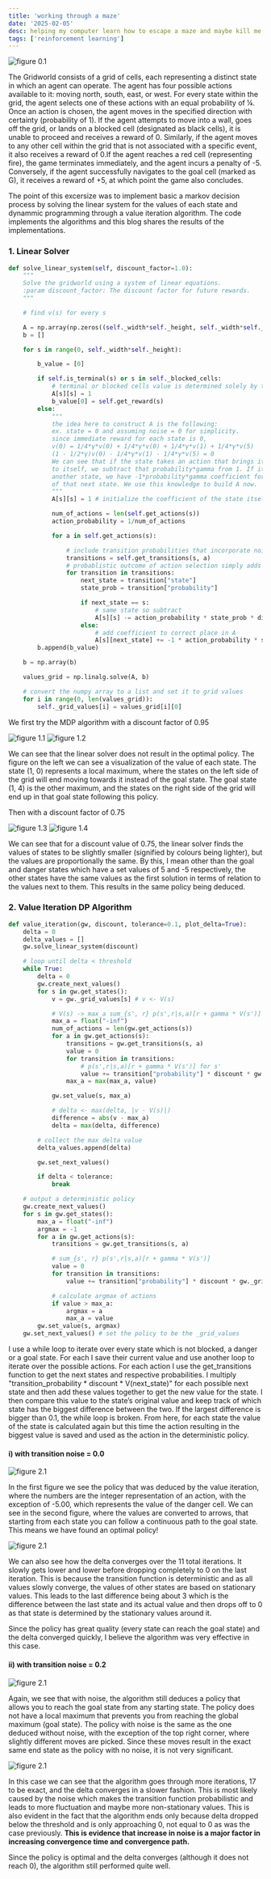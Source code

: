 ```yaml
---
title: 'working through a maze'
date: '2025-02-05'
desc: helping my computer learn how to escape a maze and maybe kill me in the future
tags: ['reinforcement learning']
---
```


![figure 0.1](/static/blog/gridworld/grid.png)

The Gridworld consists of a grid of cells, each representing a distinct state in which an agent can operate. The agent has four possible actions available to it: moving north, south, east, or west. For every state within the grid, the agent selects one of these actions with an equal probability of ¼. Once an action is chosen, the agent moves in the specified direction with certainty (probability of 1). If the agent attempts to move into a wall, goes off the grid, or lands on a blocked cell (designated as black cells), it is unable to proceed and receives a reward of 0. Similarly, if the agent moves to any other cell within the grid that is not associated with a specific event, it also receives a reward of 0.If the agent reaches a red cell (representing fire), the game terminates immediately, and the agent incurs a penalty of -5. Conversely, if the agent successfully navigates to the goal cell (marked as G), it receives a reward of +5, at which point the game also concludes.

The point of this excersize was to implement basic a markov decision process by solving the linear system for the values of each state and dynammic programming through a value iteration algorithm. The code implements the algorithms and this blog shares the results of the implementations.

### 1. Linear Solver

```python
def solve_linear_system(self, discount_factor=1.0):
    """
    Solve the gridworld using a system of linear equations.
    :param discount_factor: The discount factor for future rewards.
    """

    # find v(s) for every s

    A = np.array(np.zeros((self._width*self._height, self._width*self._height)))
    b = []

    for s in range(0, self._width*self._height):

        b_value = [0]

        if self.is_terminal(s) or s in self._blocked_cells:
            # terminal or blocked cells value is determined solely by their own value (= reward)
            A[s][s] = 1
            b_value[0] = self.get_reward(s)
        else:
            """
            the idea here to construct A is the following:
            ex. state = 0 and assuming noise = 0 for simplicity.
            since immediate reward for each state is 0,
            v(0) = 1/4*γ*v(0) + 1/4*γ*v(0) + 1/4*γ*v(1) + 1/4*γ*v(5)
            (1 - 1/2*γ)v(0) - 1/4*γ*v(1) - 1/4*γ*v(5) = 0
            We can see that if the state takes an action that brings it back
            to itself, we subtract that probability*gamma from 1. If it goes to
            another state, we have -1*probability*gamma coefficient for the value
            of that next state. We use this knowledge to build A now.
            """
            A[s][s] = 1 # initialize the coefficient of the state itself as 1

            num_of_actions = len(self.get_actions(s))
            action_probability = 1/num_of_actions

            for a in self.get_actions(s):

                # include transition probabilities that incorporate noise
                transitions = self.get_transitions(s, a)
                # probablistic outcome of action selection simply adds transition probability as coefficient factor
                for transition in transitions:
                    next_state = transition["state"]
                    state_prob = transition["probability"]

                    if next_state == s:
                        # same state so subtract
                        A[s][s] -= action_probability * state_prob * discount_factor
                    else:
                        # add coefficient to correct place in A
                        A[s][next_state] += -1 * action_probability * state_prob * discount_factor
        b.append(b_value)

    b = np.array(b)

    values_grid = np.linalg.solve(A, b)

    # convert the numpy array to a list and set it to grid values
    for i in range(0, len(values_grid)):
        self._grid_values[i] = values_grid[i][0]
```

We first try the MDP algorithm with a discount factor of 0.95

![figure 1.1](/static/blog/gridworld/linearsolvervalues95.png)
![figure 1.2](/static/blog/gridworld/linearsolverpolicy95.png)

We can see that the linear solver does not result in the optimal policy. The figure on the left we can see a visualization of the value of each state. The state (1, 0) represents a local maximum, where the states on the left side of the grid will end moving towards it instead of the goal state. The goal state (1, 4) is the other maximum, and the states on the right side of the grid will end up in that goal state following this policy.

Then with a discount factor of 0.75

![figure 1.3](/static/blog/gridworld/linearsolvervalues75.png)
![figure 1.4](/static/blog/gridworld/linearsolverpolicy75.png)

We can see that for a discount value of 0.75, the linear solver finds the values of states to be slightly smaller (signified by colours being lighter), but the values are proportionally the same. By this, I mean other than the goal and danger states which have a set values of 5 and -5 respectively, the other states have the same values as the first solution in terms of relation to the values next to them. This results in the same policy being deduced.

### 2. Value Iteration DP Algorithm

```python
def value_iteration(gw, discount, tolerance=0.1, plot_delta=True):
    delta = 0
    delta_values = []
    gw.solve_linear_system(discount)

    # loop until delta < threshold
    while True:
        delta = 0
        gw.create_next_values()
        for s in gw.get_states():
            v = gw._grid_values[s] # v <- V(s)

            # V(s) -> max_a sum_{s', r} p(s',r|s,a)[r + gamma * V(s')]
            max_a = float("-inf")
            num_of_actions = len(gw.get_actions(s))
            for a in gw.get_actions(s):
                transitions = gw.get_transitions(s, a)
                value = 0
                for transition in transitions:
                    # p(s',r|s,a)[r + gamma * V(s')] for s'
                    value += transition["probability"] * discount * gw._grid_values[transition["state"]]
                max_a = max(max_a, value)

            gw.set_value(s, max_a)

            # delta <- max(delta, |v - V(s)|)
            difference = abs(v - max_a)
            delta = max(delta, difference)

        # collect the max delta value
        delta_values.append(delta)

        gw.set_next_values()

        if delta < tolerance:
            break

    # output a deterministic policy
    gw.create_next_values()
    for s in gw.get_states():
        max_a = float("-inf")
        argmax = -1
        for a in gw.get_actions(s):
            transitions = gw.get_transitions(s, a)

            # sum_{s', r} p(s',r|s,a)[r + gamma * V(s')]
            value = 0
            for transition in transitions:
                value += transition["probability"] * discount * gw._grid_values[transition["state"]]

            # calculate argmax of actions
            if value > max_a:
                argmax = a
                max_a = value
        gw.set_value(s, argmax)
    gw.set_next_values() # set the policy to be the _grid_values
```

I use a while loop to iterate over every state which is not blocked, a danger or a goal state. For each I save their current value and use another loop to iterate over the possible actions. For each action I use the get_transitions function to get the next states and respective probabilities. I multiply "transition_probability * discount * V(next_state)" for each possible next state and then add these values together to get the new value for the state. I then compare this value to the state’s original value and keep track of which state has the biggest difference between the two. If the largest difference is bigger than 0.1, the while loop is broken. From here, for each state the value of the state is calculated again but this time the action resulting in the biggest value is saved and used as the action in the deterministic policy.

#### i) with transition noise = 0.0

![figure 2.1](/static/blog/gridworld/valueiterationpolicy00.png)

In the first figure we see the policy that was deduced by the value iteration, where the numbers are the integer representation of an action, with the exception of -5.00, which represents the value of the danger cell. We can see in the second figure, where the values are converted to arrows, that starting from each state you can follow a continuous path to the goal state. This means we have found an optimal policy!

![figure 2.1](/static/blog/gridworld/valueiterationdelta00.png)

We can also see how the delta converges over the 11 total iterations. It slowly gets lower and lower before dropping completely to 0 on the last iteration. This is because the transition function is deterministic and as all values slowly converge, the values of other states are based on stationary values. This leads to the last difference being about 3 which is the difference between the last state and its actual value and then drops off to 0 as that state is determined by the stationary values around it.

Since the policy has great quality (every state can reach the goal state) and the delta converged quickly, I believe the algorithm was very effective in this case.

#### ii) with transition noise = 0.2

![figure 2.1](/static/blog/gridworld/valueiterationpolicy02.png)

Again, we see that with noise, the algorithm still deduces a policy that allows you to reach the goal state from any starting state. The policy does not have a local maximum that prevents you from reaching the global maximum (goal state). The policy with noise is the same as the one deduced without noise, with the exception of the top right corner, where slightly different moves are picked. Since these moves result in the exact same end state as the policy with no noise, it is not very significant.

![figure 2.1](/static/blog/gridworld/valueiterationdelta02.png)

In this case we can see that the algorithm goes through more iterations, 17 to be exact, and the delta converges in a slower fashion. This is most likely caused by the noise which makes the transition function probabilistic and leads to more fluctuation and maybe more non-stationary values. This is also evident in the fact that the algorithm ends only because delta dropped below the threshold and is only approaching 0, not equal to 0 as was the case previously. **This is evidence that increase in noise is a major factor in increasing convergence time and convergence path.**

Since the policy is optimal and the delta converges (although it does not reach 0), the algorithm still performed quite well.
